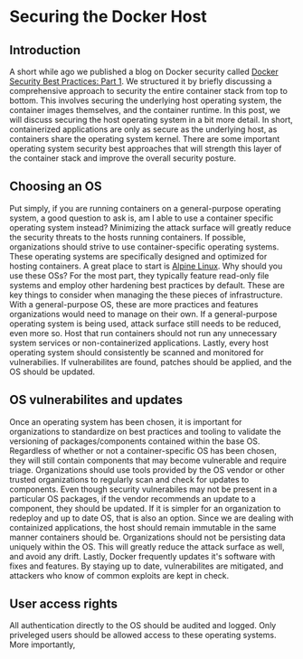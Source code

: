 # Securing the Docker Host

## Introduction

A short while ago we published a blog on Docker security called [Docker Security Best Practices: Part 1](https://anchore.com/blog/docker-security-best-practices-part-1/). We structured it by briefly discussing a comprehensive approach to security the entire container stack from top to bottom. This involves securing the underlying host operating system, the container images themselves, and the container runtime. In this post, we will discuss securing the host operating system in a bit more detail. In short, containerized applications are only as secure as the underlying host, as containers share the operating system kernel. There are some important operating system security best approaches that will strength this layer of the container stack and improve the overall security posture.

## Choosing an OS

Put simply, if you are running containers on a general-purpose operating system, a good question to ask is, am I able to use a container specific operating system instead? Minimizing the attack surface will greatly reduce the security threats to the hosts running containers. If possible, organizations should strive to use container-specific operating systems. These operating systems are specifically designed and optimized for hosting containers. A great place to start is [Alpine Linux](https://alpinelinux.org/). Why should you use these OSs? For the most part, they typically feature read-only file systems and employ other hardening best practices by default. These are key things to consider when managing the these pieces of infrastructure. With a general-purpose OS, these are more practices and features organizations would need to manage on their own. If a general-purpose operating system is being used, attack surface still needs to be reduced, even more so. Host that run containers should not run any unnecessary system services or non-containerized applications. Lastly, every host operating system should consistently be scanned and monitored for vulnerabilies. If vulnerabilites are found, patches should be applied, and the OS should be updated. 

## OS vulnerabilites and updates

Once an operating system has been chosen, it is important for organizations to standardize on best practices and tooling to validate the versioning of packages/components contained within the base OS. Regardless of whether or not a container-specific OS has been chosen, they will still contain components that may become vulnerable and require triage. Organizations should use tools provided by the OS vendor or other trusted organizations to regularly scan and check for updates to components. Even though security vulnerabiles may not be present in a particular OS packages, if the vendor recommends an update to a component, they should be updated. If it is simpler for an organization to redeploy and up to date OS, that is also an option. Since we are dealing with containized applications, the host should remain immutable in the same manner containers should be. Organizations should not be persisting data uniquely within the OS. This will greatly reduce the attack surface as well, and avoid any drift. Lastly, Docker frequently updates it's software with fixes and features. By staying up to date, vulnerabilites are mitigated, and attackers who know of common exploits are kept in check.  

## User access rights

All authentication directly to the OS should be audited and logged. Only priveleged users should be allowed access to these operating systems. More importantly, 